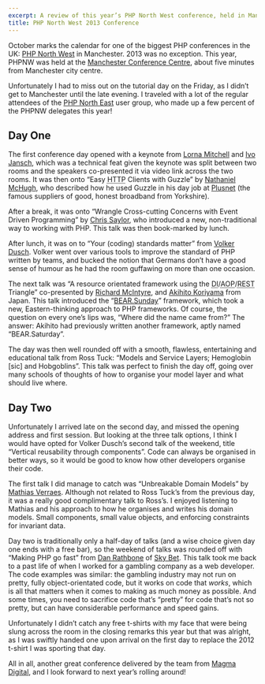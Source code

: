 ```yaml
---
excerpt: A review of this year’s PHP North West conference, held in Manchester, UK.
title: PHP North West 2013 Conference
---
```

October marks the calendar for one of the biggest PHP conferences in the UK: [PHP North West][1] in Manchester.
2013 was no exception.
This year, PHPNW was held at the [Manchester Conference Centre][2], about five minutes from Manchester city centre.</p>

Unfortunately I had to miss out on the tutorial day on the Friday, as I didn’t get to Manchester until the late evening.
I traveled with a lot of the regular attendees of the [PHP North East][3] user group, who made up a few percent of the PHPNW delegates this year!

## Day One
The first conference day opened with a keynote from [Lorna Mitchell][4] and [Ivo Jansch][5], which was a technical feat given the keynote was split between two rooms and the speakers co-presented it via video link across the two rooms.
It was then onto “Easy <abbr class="initialism" title="HyperText Transfer Protocol">HTTP</abbr> Clients with Guzzle” by [Nathaniel McHugh][6], who described how he used Guzzle in his day job at [Plusnet][7] (the famous suppliers of good, honest broadband from Yorkshire).

After a break, it was onto “Wrangle Cross-cutting Concerns with Event Driven Programming” by [Chris Saylor][8], who introduced a new, non-traditional way to working with PHP.
This talk was then book-marked by lunch.

After lunch, it was on to “Your (coding) standards matter” from [Volker Dusch][9].
Volker went over various tools to improve the standard of PHP written by teams, and bucked the notion that Germans don’t have a good sense of humour as he had the room guffawing on more than one occasion.

The next talk was “A resource orientated framework using the <abbr class="initialism" title="Dependency Injection">DI</abbr>/<abbr class="initialism" title="Aspect-Oriented Programming">AOP</abbr>/<abbr class="initialism" title="Representational state transfer">REST</abbr> Triangle” co-presented by [Richard McIntyre][10], and [Akihito Koriyama][11] from Japan.
This talk introduced the “[BEAR.Sunday](https://github.com/koriym/BEAR.Sunday)” framework, which took a new, Eastern-thinking approach to PHP frameworks.
Of course, the question on every one’s lips was, “Where did the name came from?” The answer: Akihito had previously written another framework, aptly named “BEAR.Saturday”.

The day was then well rounded off with a smooth, flawless, entertaining and educational talk from Ross Tuck: “Models and Service Layers; Hemoglobin &#91;sic&#93; and Hobgoblins”.
This talk was perfect to finish the day off, going over many schools of thoughts of how to organise your model layer and what should live where.

## Day Two
Unfortunately I arrived late on the second day, and missed the opening address and first session.
But looking at the three talk options, I think I would have opted for Volker Dusch’s second talk of the weekend, title “Vertical reusability through components”.
Code can always be organised in better ways, so it would be good to know how other developers organise their code.

The first talk I did manage to catch was “Unbreakable Domain Models” by [Mathias Verraes][12].
Although not related to Ross Tuck’s from the previous day, it was a really good complimentary talk to Ross’s.
I enjoyed listening to Mathias and his approach to how he organises and writes his domain models.
Small components, small value objects, and enforcing constraints for invariant data.

Day two is traditionally only a half-day of talks (and a wise choice given day one ends with a free bar), so the weekend of talks was rounded off with “Making PHP go fast” from [Dan Rathbone][13] of [Sky Bet][14].
This talk took me back to a past life of when I worked for a gambling company as a web developer.
The code examples was similar: the gambling industry may not run on pretty, fully object-orientated code, but it works on code that *works*, which is all that matters when it comes to making as much money as possible.
And some times, you need to sacrifice code that’s “pretty” for code that’s not so pretty, but can have considerable performance and speed gains.

Unfortunately I didn’t catch any free t-shirts with my face that were being slung across the room in the closing remarks this year but that was alright, as I was swiftly handed one upon arrival on the first day to replace the 2012 t-shirt I was sporting that day.

All in all, another great conference delivered by the team from [Magma Digital][15], and I look forward to next year’s rolling around!

[1]: http://conference.phpnw.org.uk/
[2]: http://www.manchesterconferencecentre.co.uk/
[3]: http://phpne.org.uk/
[4]: http://www.lornajane.net/
[5]: http://www.jansch.nl/
[6]: http://fishtrap.co.uk/
[7]: http://www.plus.net/
[8]: http://chris-saylor.com/
[9]: http://edorian.github.io/
[10]: http://mackstar.com/
[11]: http://www.kumasystem.com/
[12]: http://verraes.net/
[13]: http://thetrilemma.wordpress.com/
[14]: http://www.skybet.com/
[15]: http://www.magmadigital.co.uk/

